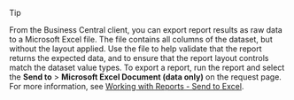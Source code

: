 > [!TIP]
> From the Business Central client, you can export report results as raw data to a Microsoft Excel file. The file contains all columns of the dataset, but without the layout applied. Use the file to help validate that the report returns the expected data, and to ensure that the report layout controls match the dataset value types. To export a report, run the report and select the **Send to** > **Microsoft Excel Document (data only)**  on the request page. For more information, see [Working with Reports - Send to Excel](/dynamics365/business-central/ui-work-report#send-to-excel).